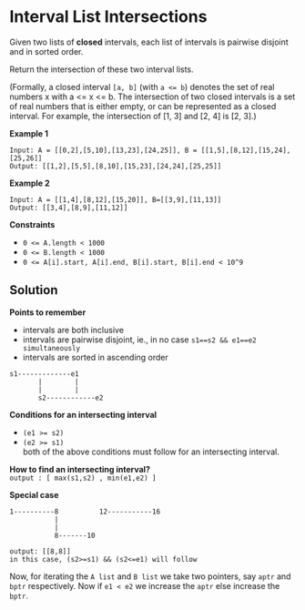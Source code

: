 # Interval List Intersections

Given two lists of **closed** intervals, each list of intervals is pairwise disjoint and in sorted order.

Return the intersection of these two interval lists.

(Formally, a closed interval `[a, b]` (with `a <= b`) denotes the set of real numbers x with a <= x <= b.  The intersection of two closed intervals is a set of real numbers that is either empty, or can be represented as a closed interval.  For example, the intersection of [1, 3] and [2, 4] is [2, 3].)

**Example 1**

```
Input: A = [[0,2],[5,10],[13,23],[24,25]], B = [[1,5],[8,12],[15,24],[25,26]]
Output: [[1,2],[5,5],[8,10],[15,23],[24,24],[25,25]]
```

**Example 2**

```
Input: A = [[1,4],[8,12],[15,20]], B=[[3,9],[11,13]]
Output: [[3,4],[8,9],[11,12]]
```

**Constraints**
* `0 <= A.length < 1000`
* `0 <= B.length < 1000`
* `0 <= A[i].start, A[i].end, B[i].start, B[i].end < 10^9`

## Solution

**Points to remember**
* intervals are both inclusive
* intervals are pairwise disjoint, ie., in no case `s1==s2 && e1==e2 simultaneously`
* intervals are sorted in ascending order
```
s1-------------e1 
       |        |
       |        |
       s2------------e2
```
**Conditions for an intersecting interval**
* `(e1 >= s2)`
* `(e2 >= s1)`  
both of the above conditions must follow for an intersecting interval.

**How to find an intersecting interval?**  
`output : [ max(s1,s2) , min(e1,e2) ]`

**Special case**
```
1----------8          12-----------16
           |
           |
           8-------10
           
output: [[8,8]]
in this case, (s2>=s1) && (s2<=e1) will follow
``` 
Now, for iterating the `A list` and `B list` we take two pointers, say `aptr` and `bptr` respectively. Now if `e1 < e2` we increase the `aptr` else increase the `bptr`. 
